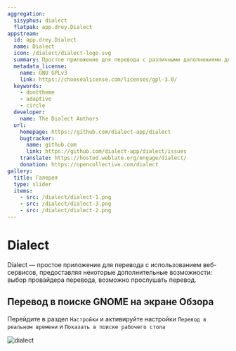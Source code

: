 ```yaml
---
aggregation:
  sisyphus: dialect
  flatpak: app.drey.Dialect
appstream:
  id: app.drey.Dialect
  name: Dialect
  icon: /dialect/dialect-logo.svg
  summary: Простое приложение для перевода с различными дополнениями для улучшения процесса.
  metadata_license:
    name: GNU GPLv3
    link: https://choosealicense.com/licenses/gpl-3.0/
  keywords:
    - donttheme
    - adaptive
    - circle
  developer:
    name: The Dialect Authors
  url:
    homepage: https://github.com/dialect-app/dialect
    bugtracker:
      name: github.com
      link: https://github.com/dialect-app/dialect/issues
    translate: https://hosted.weblate.org/engage/dialect/
    donation: https://opencollective.com/dialect
gallery:
  title: Галерея
  type: slider
  items:
    - src: /dialect/dialect-1.png
    - src: /dialect/dialect-3.png
    - src: /dialect/dialect-2.png
---
```


# Dialect

Dialect — простое приложение для перевода с использованием веб-сервисов, предоставляя некоторые дополнительные возможности: выбор провайдера перевода, возможно прослушать перевод.

<AGWGallery />

<!--@include: @ru/apps/.parts/install/content-repo.md-->
<!--@include: @ru/apps/.parts/install/content-flatpak.md-->

## Перевод в поиске GNOME на экране Обзора

Перейдите в раздел `Настройки` и активируйте настройки `Перевод в реальном времени` и `Показать в поиске рабочего стола`

![dialect](/dialect/dialect-1.jpg)
